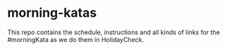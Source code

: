 # morning-katas
This repo contains the schedule, instructions and all kinds of links for the #morningKata as we do them in HolidayCheck.
